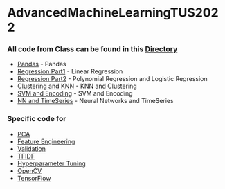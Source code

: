 
# AdvancedMachineLearningTUS2022


### All code from Class can be found in this [Directory](InClass/Lectures)
- [Pandas](InClass/Lectures/Pandas.ipynb) - Pandas
- [Regression Part1](InClass/Lectures/RegressionPart1.ipynb) - Linear Regression
- [Regression Part2](InClass/Lectures/RegressionPart2.ipynb) - Polynomial Regression and Logistic Regression
- [Clustering and KNN](InClass/Lectures/Clustering.ipynb) - KNN and Clustering
- [SVM and Encoding](InClass/Lectures/SVM.ipynb) - SVM and Encoding
- [NN and TimeSeries](InClass/Lectures/NN.ipynb) - Neural Networks and TimeSeries

### Specific code for
- [PCA](InClass/Tutorials/PCA.ipynb)
- [Feature Engineering](InClass/Tutorials/FeatureEngineering.ipynb)
- [Validation](InClass/Tutorials/Validation.ipynb)
- [TFIDF](InClass/Tutorials/TFIDF.ipynb)
- [Hyperparameter Tuning](InClass/Tutorials/HyperTuning.ipynb)
- [OpenCV](InClass/Tutorials/OpenCV.ipynb)
- [TensorFlow](InClass/Tutorials/TensorFlow.ipynb)
